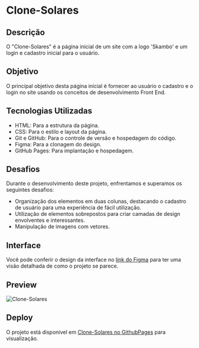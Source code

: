 # Clone-Solares


## Descrição

O "Clone-Solares" é a página inicial de um site com a logo 'Skambo' e um login e cadastro inicial para o usuário.

## Objetivo

O principal objetivo desta página inicial é fornecer ao usuário o cadastro e o login no site usando os conceitos de desenvolvimento Front End.

## Tecnologias Utilizadas

- HTML: Para a estrutura da página.
- CSS: Para o estilo e layout da página.
- Git e GitHub: Para o controle de versão e hospedagem do código.
- Figma: Para a clonagem do design.
- GitHub Pages: Para implantação e hospedagem.

## Desafios

Durante o desenvolvimento deste projeto, enfrentamos e superamos os seguintes desafios:

- Organização dos elementos em duas colunas, destacando o cadastro de usuário para uma experiência de fácil utilização.
- Utilização de elementos sobrepostos para criar camadas de design envolventes e interessantes.
- Manipulação de imagens com vetores.

## Interface

Você pode conferir o design da interface no [link do Figma](https://www.figma.com/community/file/1068313361427172435/formulario-de-registro) para ter uma visão detalhada de como o projeto se parece.

## Preview

![Clone-Solares](https://github.com/maumau404/Solares)


## Deploy

O projeto está disponível em [Clone-Solares no GithubPages](https://maumau404.github.io/Solares/) para visualização.

